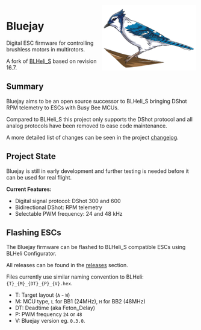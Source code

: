 <img align="right" src="bluejay.svg" alt="Bluejay" width="250">

# Bluejay
Digital ESC firmware for controlling brushless motors in multirotors.

A fork of [BLHeli_S](https://github.com/bitdump/BLHeli) based on revision 16.7.

## Summary
Bluejay aims to be an open source successor to BLHeli_S bringing DShot RPM telemetry to ESCs with Busy Bee MCUs.

Compared to BLHeli_S this project only supports the DShot protocol and all analog protocols have been removed to ease code maintenance.

A more detailed list of changes can be seen in the project [changelog](CHANGELOG.md).

## Project State
Bluejay is still in early development and further testing is needed before it can be used for real flight.

**Current Features:**

- Digital signal protocol: DShot 300 and 600
- Bidirectional DShot: RPM telemetry
- Selectable PWM frequency: 24 and 48 kHz

## Flashing ESCs
The Bluejay firmware can be flashed to BLHeli_S compatible ESCs using BLHeli Configurator.

All releases can be found in the [releases](https://github.com/mathiasvr/Bluejay/releases) section.

Files currently use similar naming convention to BLHeli: `{T}_{M}_{DT}_{P}_{V}.hex`.

- T: Target layout (`A` - `W`)
- M: MCU type, `L` for BB1 (24MHz), `H` for BB2 (48MHz)
- DT: Deadtime (aka Feton_Delay)
- P: PWM frequency `24` or `48`
- V: Bluejay version eg. `0.3.0`.
